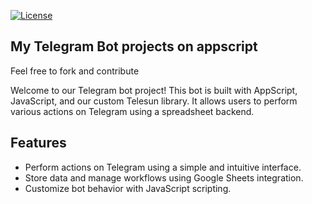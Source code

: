 [![License](https://img.shields.io/badge/license-MIT-blue.svg)](LICENSE.md)

## My Telegram Bot projects on appscript

 Feel free to fork and contribute

Welcome to our Telegram bot project! This bot is built with AppScript, JavaScript, and our custom Telesun library. It allows users to perform various actions on Telegram using a spreadsheet backend.

## Features

- Perform actions on Telegram using a simple and intuitive interface.
- Store data and manage workflows using Google Sheets integration.
- Customize bot behavior with JavaScript scripting.
